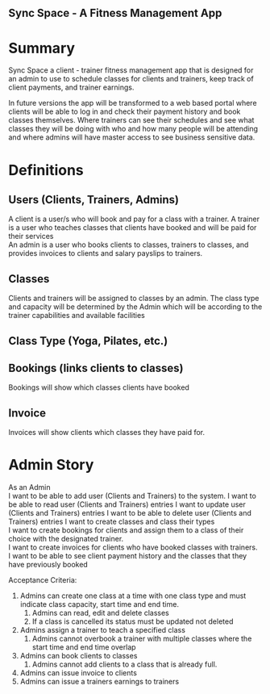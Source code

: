 ## Sync Space - A Fitness Management App
# Summary

Sync Space a client \- trainer fitness management app that is designed for an admin to use to schedule classes for clients and trainers, keep track of client payments, and trainer earnings. 

In future versions the app will be transformed to a web based portal where clients will be able to log in and check their payment history and book classes themselves. Where trainers can see their schedules and see what classes they will be doing with who and how many people will be attending and where admins will have master access to see business sensitive data.

# Definitions

## Users (Clients, Trainers, Admins)

A client is a user/s who will book and pay for a class with a trainer.
A trainer is a user who teaches classes that clients have booked and will be paid for their services  
An admin is a user who books clients to classes, trainers to classes, and provides invoices to clients and salary payslips to trainers.

## Classes

Clients and trainers will be assigned to classes by an admin. The class type and capacity will be determined by the Admin which will be according to the trainer capabilities and available facilities

## Class Type (Yoga, Pilates, etc.)

## Bookings (links clients to classes)

Bookings will show which classes clients have booked

## Invoice

Invoices will show clients which classes they have paid for.

# Admin Story

As an Admin  
I want to be able to add user (Clients and Trainers) to the system.
I want to be able to read user (Clients and Trainers) entries
I want to update user (Clients and Trainers) entries
I want to be able to delete user (Clients and Trainers) entries
I want to create classes and class their types  
I want to create bookings for clients and assign them to a class of their choice with the designated trainer.  
I want to create invoices for clients who have booked classes with trainers.  
I want to be able to see client payment history and the classes that they have previously booked

Acceptance Criteria:

1. Admins can create one class at a time with one class type and must indicate class capacity, start time and end time.
    1. Admins can read, edit and delete classes
    2. If a class is cancelled its status must be updated not deleted
2. Admins assign a trainer to teach a specified class
    1. Admins cannot overbook a trainer with multiple classes where the start time and end time overlap
3. Admins can book clients to classes
    1. Admins cannot add clients to a class that is already full.
4. Admins can issue invoice to clients
5. Admins can issue a trainers earnings to trainers
~~~~